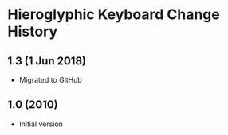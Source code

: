 Hieroglyphic Keyboard Change History
=======================

1.3 (1 Jun 2018)
-----------------
* Migrated to GitHub

1.0 (2010)
-----------------
* Initial version
